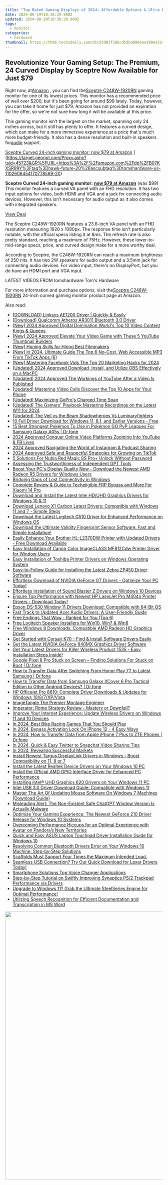 ```yaml
---
title: "Top Rated Gaming Displays of 2024: Affordable Options & Ultra HD Curves"
date: 2024-08-19T10:38:29.900Z
updated: 2024-08-20T10:38:29.900Z
tags:
  - monitor
categories:
  - hardware
thumbnail: https://thmb.techidaily.com/d1c93d03f28bcd5dba090eaa199ea22428e61a4a76d990245599509aeb0bc8f2.jpg
---
```


## Revolutionize Your Gaming Setup: The Premium, 24 Curved Display by Sceptre Now Available for Just $79

Right now, at[Amazon](https://tools.techidaily.com) , you can find the[Sceptre C248W-1920RN](https://target.georiot.com/Proxy.ashx?tsid=45723&GR%5FURL=https%3A%2F%2Famazon.com%2Fdp%2FB07KXSR99Y%3Ftag%3Dhawk-future-20%26ascsubtag%3Dtomshardware-us-1754812550838852581-20) gaming monitor for one of its lowest prices. This monitor has a recommended price of well over $200, but it's been going for around $99 lately. Today, however, you can take it home for just $79\. Amazon has not provided an expiration for the offer, so we're not sure how long it will be available at this price.

 This gaming monitor isn't the largest on the market, spanning only 24 inches across, but it still has plenty to offer. It features a curved design, which can make for a more immersive experience at a price that's much more budget-friendly. It also has a dense resolution and built-in speakers for[audio](https://tools.techidaily.com) support.

[Sceptre Curved 24-inch gaming monitor: now $79 at Amazon](https://cdn.mos.cms.futurecdn.net/FYwoeiQXFq3yf6yKBUXMEm-200-100.jpg "Sceptre Curved 24-inch gaming monitor: now $79 at Amazon") ](https://target.georiot.com/Proxy.ashx?tsid=45723&GR%5FURL=https%3A%2F%2Famazon.com%2Fdp%2FB07KXSR99Y%3Ftag%3Dhawk-future-20%26ascsubtag%3Dtomshardware-us-1102606454170778569-20)

**Sceptre Curved 24-inch gaming monitor:** [**now $79 at Amazon**](https://target.georiot.com/Proxy.ashx?tsid=45723&GR%5FURL=https%3A%2F%2Famazon.com%2Fdp%2FB07KXSR99Y%3Ftag%3Dhawk-future-20%26ascsubtag%3Dtomshardware-us-3447313894328832634-20) (was $99)  
 This monitor features a curved VA panel with an FHD resolution. It has two input options for video, both HDMI and VGA and a jack for connecting audio devices. However, this isn't necessary for audio output as it also comes with integrated speakers.

[View Deal](https://target.georiot.com/Proxy.ashx?tsid=45723&GR%5FURL=https%3A%2F%2Famazon.com%2Fdp%2FB07KXSR99Y%3Ftag%3Dhawk-future-20%26ascsubtag%3Dtomshardware-us-1102606454170778569-20)

 The Sceptre C248W-1920RN features a 23.6-inch VA panel with an FHD resolution measuring 1920 x 1080px. The response time isn't particularly notable, with the official specs listing it at 8ms. The refresh rate is also pretty standard, reaching a maximum of 75Hz. However, these lower-to-mid-range specs, price, and curved design make for a more worthy deal.

 According to Sceptre, the C248W-1920RN can reach a maximum brightness of 250 nits. It has two 2W speakers for audio output and a 3.5mm jack for connecting audio devices. For video input, there's no DisplayPort, but you do have an HDMI port and VGA input.

 LATEST VIDEOS FROM tomshardware Tom's Hardware

 For more information and purchase options, visit the[Sceptre C248W-1920RN](https://target.georiot.com/Proxy.ashx?tsid=45723&GR%5FURL=https%3A%2F%2Famazon.com%2Fdp%2FB07KXSR99Y%3Ftag%3Dhawk-future-20%26ascsubtag%3Dtomshardware-us-1754812550838852581-20) 24-inch curved gaming monitor product page at Amazon.

<ins class="adsbygoogle"
     style="display:block"
     data-ad-format="autorelaxed"
     data-ad-client="ca-pub-7571918770474297"
     data-ad-slot="1223367746"></ins>



<ins class="adsbygoogle"
     style="display:block"
     data-ad-client="ca-pub-7571918770474297"
     data-ad-slot="8358498916"
     data-ad-format="auto"
     data-full-width-responsive="true"></ins>

<span class="atpl-alsoreadstyle">Also read:</span>
<div><ul>
<li><a href="https://hardware-help.techidaily.com/download-linksys-ae1200-driver-quickly-and-easily/"><u>[DOWNLOAD] Linksys AE1200 Driver | Quickly & Easily</u></a></li>
<li><a href="https://hardware-help.techidaily.com/download-qualcomm-atheros-ar3011-bluetooth-30-driver/"><u>[Download] Qualcomm Atheros AR3011 Bluetooth 3.0 Driver</u></a></li>
<li><a href="https://youtube-web.techidaily.com/024-approved-digital-domination-worlds-top-10-video-content-kings-and-queens/"><u>[New] 2024 Approved  Digital Domination  World's Top 10 Video Content Kings & Queens</u></a></li>
<li><a href="https://youtube-webster.techidaily.com/024-approved-elevate-your-video-game-with-these-5-youtube-thumbnail-builders/"><u>[New] 2024 Approved  Elevate Your Video Game with These 5 YouTube Thumbnail Builders</u></a></li>
<li><a href="https://some-knowledge.techidaily.com/new-honing-skills-for-hiring-best-filmmakers/"><u>[New] Honing Skills for Hiring Best Filmmakers</u></a></li>
<li><a href="https://tiktok-video-recordings.techidaily.com/new-in-2024-ultimate-guide-the-top-6-no-cost-web-accessible-mp3-from-tiktok-apps-6/"><u>[New] In 2024, Ultimate Guide  The Top 6 No-Cost, Web Accessible MP3 From TikTok Apps (6)</u></a></li>
<li><a href="https://facebook-clips.techidaily.com/new-mastering-facebook-vids-the-top-20-marketing-hacks-for-2024/"><u>[New] Mastering Facebook Vids  The Top 20 Marketing Hacks for 2024</u></a></li>
<li><a href="https://screen-recording.techidaily.com/updated-2024-approved-download-install-and-utilize-obs-effectively-on-a-macpc/"><u>[Updated] 2024 Approved  Download, Install, and Utilize OBS Effectively on a MacPC</u></a></li>
<li><a href="https://youtube-web.techidaily.com/ed-2024-approved-the-workings-of-youtube-after-a-video-is-published/"><u>[Updated] 2024 Approved  The Workings of YouTube After a Video Is Published</u></a></li>
<li><a href="https://remote-screen-capture.techidaily.com/updated-mastering-video-calls-discover-the-top-10-apps-for-your-phone/"><u>[Updated] Mastering Video Calls  Discover the Top 10 Apps for Your Phone</u></a></li>
<li><a href="https://extra-support.techidaily.com/updated-maximizing-gopros-charged-time-span/"><u>[Updated] Maximizing GoPro's Charged Time Span</u></a></li>
<li><a href="https://screen-activity-recording.techidaily.com/updated-the-gamers-playbook-mastering-recordings-on-the-latest-w11-for-2024/"><u>[Updated] The Gamers' Playbook  Mastering Recordings on the Latest W11 for 2024</u></a></li>
<li><a href="https://some-guidance.techidaily.com/updated-the-veil-vs-the-beam-shadowheroes-vs-luminaryfighters/"><u>[Updated] The Veil vs the Beam  Shadowheroes Vs Luminaryfighters</u></a></li>
<li><a href="https://hardware-help.techidaily.com/10-full-driver-download-for-windows-11-81-and-earlier-versions-free/"><u>10 Full Driver Download for Windows 11, 8.1, and Earlier Versions - Free</u></a></li>
<li><a href="https://android-pokemon-go.techidaily.com/15-best-strongest-pokemon-to-use-in-pokemon-go-pvp-leagues-for-samsung-galaxy-a05s-drfone-by-drfone-virtual-android/"><u>15 Best Strongest Pokémon To Use in Pokémon GO PvP Leagues For Samsung Galaxy A05s | Dr.fone</u></a></li>
<li><a href="https://fox-direct.techidaily.com/2024-approved-conquer-online-video-platforms-zooming-into-youtube-and-fb-lives/"><u>2024 Approved  Conquer Online Video Platforms  Zooming Into YouTube & FB Lives</u></a></li>
<li><a href="https://fox-http.techidaily.com/2024-approved-navigating-the-world-of-instagram-and-podcast-sharing/"><u>2024 Approved  Navigating the World of Instagram & Podcast Sharing</u></a></li>
<li><a href="https://tiktok-video-recordings.techidaily.com/2024-approved-safe-and-respectful-strategies-for-growing-on-tiktok/"><u>2024 Approved  Safe and Respectful Strategies for Growing on TikTok</u></a></li>
<li><a href="https://easy-unlock-android.techidaily.com/5-solutions-for-nubia-red-magic-8s-proplus-unlock-without-password-by-drfone-android/"><u>5 Solutions For Nubia Red Magic 8S Pro+ Unlock Without Password</u></a></li>
<li><a href="https://tech-haven.techidaily.com/assessing-the-trustworthiness-of-independent-gpt-tools/"><u>Assessing the Trustworthiness of Independent GPT Tools</u></a></li>
<li><a href="https://hardware-help.techidaily.com/boost-your-pcs-display-quality-now-download-the-newest-amd-radeon-r5-drivers-for-windows-users/"><u>Boost Your PC's Display Quality Now - Download the Newest AMD Radeon R5 Drivers for Windows Users</u></a></li>
<li><a href="https://win11-tips.techidaily.com/bridging-gaps-of-lost-connectivity-in-windows/"><u>Bridging Gaps of Lost Connectivity in Windows</u></a></li>
<li><a href="https://unlock-android.techidaily.com/complete-review-and-guide-to-techeligible-frp-bypass-and-more-for-xiaomi-14-pro-by-drfone-android/"><u>Complete Review & Guide to Techeligible FRP Bypass and More For Xiaomi 14 Pro</u></a></li>
<li><a href="https://hardware-help.techidaily.com/download-and-install-the-latest-intel-hduhd-graphics-drivers-for-windows-10-and-11/"><u>Download and Install the Latest Intel HD/UHD Graphics Drivers for Windows 10 & 11</u></a></li>
<li><a href="https://hardware-help.techidaily.com/download-lenovo-x1-carbon-latest-drivers-compatible-with-windows-11-and-7-simple-steps/"><u>Download Lenovo X1 Carbon Latest Drivers: Compatible with Windows 11 and 7 - Simple Steps</u></a></li>
<li><a href="https://hardware-help.techidaily.com/download-the-latest-logitech-g510-driver-for-enhanced-performance-on-windows-os/"><u>Download the Latest Logitech G510 Driver for Enhanced Performance on Windows OS</u></a></li>
<li><a href="https://hardware-help.techidaily.com/download-the-ultimate-validity-fingerprint-sensor-software-fast-and-simple-installation/"><u>Download the Ultimate Validity Fingerprint Sensor Software: Fast and Simple Installation!</u></a></li>
<li><a href="https://hardware-help.techidaily.com/easily-enhance-your-brother-hl-l2370dw-printer-with-updated-drivers-free-download-available/"><u>Easily Enhance Your Brother HL-L2370DW Printer with Updated Drivers - Free Download Available</u></a></li>
<li><a href="https://hardware-help.techidaily.com/easy-installation-of-canon-color-imageclass-mf812cdw-printer-driver-for-window-users/"><u>Easy Installation of Canon Color ImageCLASS MF812Cdw Printer Driver for Window Users</u></a></li>
<li><a href="https://hardware-help.techidaily.com/easy-installation-of-toshiba-printer-drivers-on-windows-operating-system/"><u>Easy Installation of Toshiba Printer Drivers on Windows Operating System</u></a></li>
<li><a href="https://hardware-help.techidaily.com/easy-to-follow-guide-for-installing-the-latest-zebra-zp450-driver-software/"><u>Easy-to-Follow Guide for Installing the Latest Zebra ZP450 Driver Software</u></a></li>
<li><a href="https://hardware-help.techidaily.com/effortless-download-of-nvidia-geforce-gt-drivers-optimize-your-pc-today/"><u>Effortless Download of NVIDIA GeForce GT Drivers - Optimize Your PC Today!</u></a></li>
<li><a href="https://hardware-help.techidaily.com/effortless-installation-of-sound-blaster-z-drivers-on-windows-10-devices/"><u>Effortless Installation of Sound Blaster Z Drivers on Windows 10 Devices</u></a></li>
<li><a href="https://hardware-help.techidaily.com/1722977567812-ensure-top-performance-with-newest-hp-laserjet-pro-m404n-printer-drivers-download-today/"><u>Ensure Top Performance with Newest HP LaserJet Pro M404n Printer Drivers - Download Today!</u></a></li>
<li><a href="https://hardware-help.techidaily.com/epson-ds-530-window-11-drivers-download-compatible-with-64-bit-os/"><u>Epson DS-530 Window 11 Drivers Download: Compatible with 64-Bit OS</u></a></li>
<li><a href="https://hardware-help.techidaily.com/fast-track-to-updated-acer-audio-drivers-a-user-friendly-guide/"><u>Fast Track to Updated Acer Audio Drivers: A User-Friendly Guide</u></a></li>
<li><a href="https://youtube-clips.techidaily.com/free-endings-that-wow-ranked-for-you-top-6/"><u>Free Endings That Wow - Ranked for You (Top 6)</u></a></li>
<li><a href="https://hardware-help.techidaily.com/free-logitech-speaker-installers-for-win10-win7-and-win8/"><u>Free Logitech Speaker Installers for Win10, Win7 & Win8</u></a></li>
<li><a href="https://hardware-help.techidaily.com/free-windows-8-downloads-compatible-amd-radeon-hd-graphics-driver/"><u>Free Windows 8 Downloads: Compatible AMD Radeon HD Graphics Driver</u></a></li>
<li><a href="https://hardware-help.techidaily.com/get-started-with-corsair-k70-find-and-install-software-drivers-easily/"><u>Get Started with Corsair K70 - Find & Install Software Drivers Easily</u></a></li>
<li><a href="https://hardware-help.techidaily.com/get-the-latest-nvidia-geforce-940mx-graphics-driver-software/"><u>Get the Latest NVIDIA GeForce 940MX Graphics Driver Software</u></a></li>
<li><a href="https://hardware-help.techidaily.com/get-your-latest-drivers-for-killer-wireless-product-1535-easy-installation-steps-inside/"><u>Get Your Latest Drivers for Killer Wireless Product 1535 - Easy Installation Steps Inside!</u></a></li>
<li><a href="https://howto.techidaily.com/google-pixel-8-pro-stuck-on-screen-finding-solutions-for-stuck-on-boot-drfone-by-drfone-fix-android-problems-fix-android-problems/"><u>Google Pixel 8 Pro Stuck on Screen – Finding Solutions For Stuck on Boot | Dr.fone</u></a></li>
<li><a href="https://android-transfer.techidaily.com/how-to-transfer-data-after-switching-from-honor-play-7t-to-latest-samsung-drfone-by-drfone-transfer-from-android-transfer-from-android/"><u>How to Transfer Data After Switching From Honor Play 7T to Latest Samsung | Dr.fone</u></a></li>
<li><a href="https://android-transfer.techidaily.com/how-to-transfer-data-from-samsung-galaxy-xcover-6-pro-tactical-edition-to-other-android-devices-drfone-by-drfone-transfer-from-android-transfer-from-android/"><u>How to Transfer Data from Samsung Galaxy XCover 6 Pro Tactical Edition to Other Android Devices? | Dr.fone</u></a></li>
<li><a href="https://hardware-help.techidaily.com/hp-officejet-pro-8610-complete-driver-downloads-and-updates-for-windows-1087xpvista/"><u>HP Officejet Pro 8610: Complete Driver Downloads & Updates for Windows 10/8/7/XP/Vista</u></a></li>
<li><a href="https://extra-lessons.techidaily.com/imagetangle-the-premier-montage-engineer/"><u>ImageTangle  The Premier Montage Engineer</u></a></li>
<li><a href="https://buynow-tips.techidaily.com/imperator-rome-strategy-review-mastery-or-downfall/"><u>Imperator: Rome Strategy Review - Mastery or Downfall?</u></a></li>
<li><a href="https://hardware-help.techidaily.com/improve-your-internet-experience-update-wireless-drivers-on-windows-11-and-10-devices/"><u>Improve Your Internet Experience: Update Wireless Drivers on Windows 11 and 10 Devices</u></a></li>
<li><a href="https://video-capture.techidaily.com/in-2024-best-bike-racing-games-that-you-should-play/"><u>In 2024, Best Bike Racing Games That You Should Play</u></a></li>
<li><a href="https://activate-lock.techidaily.com/in-2024-bypass-activation-lock-on-iphone-12-4-easy-ways-by-drfone-ios/"><u>In 2024, Bypass Activation Lock On iPhone 12 - 4 Easy Ways</u></a></li>
<li><a href="https://iphone-transfer.techidaily.com/in-2024-how-to-transfer-data-from-apple-iphone-7-plus-to-zte-phones-drfone-by-drfone-transfer-from-ios/"><u>In 2024, How to Transfer Data from Apple iPhone 7 Plus to ZTE Phones | Dr.fone</u></a></li>
<li><a href="https://twitter-videos.techidaily.com/in-2024-quick-and-easy-twitter-to-snapchat-video-sharing-tips/"><u>In 2024, Quick & Easy Twitter to Snapchat Video Sharing Tips</u></a></li>
<li><a href="https://article-knowledge.techidaily.com/in-2024-revealing-successful-markets/"><u>In 2024, Revealing Successful Markets</u></a></li>
<li><a href="https://hardware-help.techidaily.com/install-newest-targus-displaylink-drivers-in-windows-boost-compatibility-on-11-8-or-7/"><u>Install Newest Targus DisplayLink Drivers in Windows - Boost Compatibility on 11, 8 or 7</u></a></li>
<li><a href="https://hardware-help.techidaily.com/install-the-latest-realtek-device-drivers-on-your-windows-10-pc/"><u>Install the Latest Realtek Device Drivers on Your Windows 10 PC</u></a></li>
<li><a href="https://hardware-help.techidaily.com/install-the-official-amd-gpio-interface-driver-for-enhanced-pc-performance/"><u>Install the Official AMD GPIO Interface Driver for Enhanced PC Performance</u></a></li>
<li><a href="https://hardware-help.techidaily.com/installing-intel-uhd-graphics-620-drivers-on-your-windows-11-pc/"><u>Installing Intel® UHD Graphics 620 Drivers on Your Windows 11 PC</u></a></li>
<li><a href="https://hardware-help.techidaily.com/intel-usb-30-driver-download-guide-compatible-with-windows-11/"><u>Intel USB 3.0 Driver Download Guide: Compatible with Windows 11</u></a></li>
<li><a href="https://hardware-help.techidaily.com/master-the-art-of-updating-mouse-software-on-windows-7-machines-download-guide/"><u>Master The Art Of Updating Mouse Software On Windows 7 Machines (Download Guide)</u></a></li>
<li><a href="https://tech-hub.techidaily.com/1722012379630-misleading-alert-the-non-existent-safe-chatgpt-window-version-is-actually-malware/"><u>Misleading Alert: The Non-Existent Safe ChatGPT Window Version Is Actually Malware</u></a></li>
<li><a href="https://hardware-help.techidaily.com/optimize-your-gaming-experience-the-newest-geforce-210-driver-release-for-windows-10-systems/"><u>Optimize Your Gaming Experience: The Newest GeForce 210 Driver Release for Windows 10 Systems</u></a></li>
<li><a href="https://win-able.techidaily.com/overcoming-performance-hiccups-for-an-optimal-experience-with-avatar-on-pandoras-new-territories/"><u>Overcoming Performance Hiccups for an Optimal Experience with Avatar on Pandora’s New Territories</u></a></li>
<li><a href="https://hardware-help.techidaily.com/quick-and-easy-asus-laptop-touchpad-driver-installation-guide-for-windows-10/"><u>Quick and Easy ASUS Laptop Touchpad Driver Installation Guide for Windows 10</u></a></li>
<li><a href="https://win-amazing.techidaily.com/resolving-common-bluetooth-drivers-error-on-your-windows-10-machine-step-by-step-solutions/"><u>Resolving Common Bluetooth Drivers Error on Your Windows 10 Machine: Step-by-Step Solutions</u></a></li>
<li><a href="https://hardware-help.techidaily.com/scaffolds-must-support-four-times-the-maximum-intended-load/"><u>Scaffolds Must Support Four Times the Maximum Intended Load.</u></a></li>
<li><a href="https://hardware-help.techidaily.com/1722957417272-seamless-usb-connection-try-our-quick-download-for-lexar-drivers-today/"><u>Seamless USB Connection? Try Our Quick Download for Lexar Drivers Today!</u></a></li>
<li><a href="https://on-screen-recording.techidaily.com/smartphone-solutions-top-voice-changer-applications/"><u>Smartphone Solutions  Top Voice Changer Applications</u></a></li>
<li><a href="https://hardware-help.techidaily.com/step-by-step-tutorial-on-swiftly-improving-synaptics-ps2-trackpad-performance-via-drivers/"><u>Step-by-Step Tutorial on Swiftly Improving Synaptics PS/2 Trackpad Performance via Drivers</u></a></li>
<li><a href="https://hardware-help.techidaily.com/upgrade-to-windows-11-grab-the-ultimate-steelseries-engine-for-optimal-performance/"><u>Upgrade to Windows 11? Grab the Ultimate SteelSeries Engine for Optimal Performance!</u></a></li>
<li><a href="https://extra-resources.techidaily.com/utilizing-speech-recognition-for-efficient-documentation-and-transcription-in-ms-word/"><u>Utilizing Speech Recognition for Efficient Documentation and Transcription in MS Word</u></a></li>
</ul></div>

<!-- affiliate ads begin -->
<a href="https://propmoneyinc.pxf.io/c/5597632/1803116/14559" target="_top" id="1803116"><img src="//a.impactradius-go.com/display-ad/14559-1803116" border="0" alt="" width="859" height="859"/></a><img height="0" width="0" src="https://imp.pxf.io/i/5597632/1803116/14559" style="position:absolute;visibility:hidden;" border="0" />
<!-- affiliate ads end -->